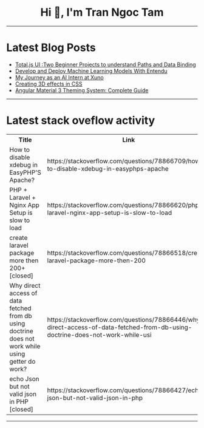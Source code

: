 <h1 align="center">Hi 👋, I'm Tran Ngoc Tam</h1>

---

# Latest Blog Posts 
<!-- BLOG-POST-LIST:START -->
- [Total.js UI :Two Beginner Projects to understand Paths and Data Binding](https://dev.to/louis_bertson_1124e9cdc59/totaljs-ui-two-beginner-projects-to-understand-paths-and-data-binding-542g)
- [Develop and Deploy Machine Learning Models With Entendu](https://dev.to/anthony_santonocito/develop-and-deploy-machine-learning-models-with-entendu-4kfj)
- [My Journey as an AI Intern at Xuno](https://dev.to/binayak_jha/my-journey-as-an-ai-intern-at-xuno-4e7j)
- [Creating 3D effects in CSS](https://dev.to/logrocket/creating-3d-effects-in-css-1h6)
- [Angular Material 3 Theming System: Complete Guide](https://dev.to/ngmaterialdev/angular-material-3-theming-system-complete-guide-2n5m)
<!-- BLOG-POST-LIST:END -->

---

# Latest stack oveflow activity
<table>
  <tr><th>Title</th><th>Link</th></tr>
  <!-- STACKOVERFLOW:START --><tr><td>How to disable xdebug in EasyPHP&#39;S Apache?</td><td>https://stackoverflow.com/questions/78866709/how-to-disable-xdebug-in-easyphps-apache</td></tr><tr><td>PHP + Laravel + Nginx App Setup is slow to load</td><td>https://stackoverflow.com/questions/78866620/php-laravel-nginx-app-setup-is-slow-to-load</td></tr><tr><td>create laravel package more then 200+ [closed]</td><td>https://stackoverflow.com/questions/78866518/create-laravel-package-more-then-200</td></tr><tr><td>Why direct access of data fetched from db using doctrine does not work while using getter do work?</td><td>https://stackoverflow.com/questions/78866446/why-direct-access-of-data-fetched-from-db-using-doctrine-does-not-work-while-usi</td></tr><tr><td>echo Json but not valid json in PHP [closed]</td><td>https://stackoverflow.com/questions/78866427/echo-json-but-not-valid-json-in-php</td></tr><!-- STACKOVERFLOW:END -->
</table>

---



